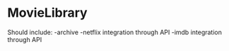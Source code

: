 # MovieLibrary

Should include:
-archive
-netflix integration through API
-imdb integration through API
